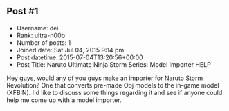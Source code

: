 ## Post #1
- Username: dei
- Rank: ultra-n00b
- Number of posts: 1
- Joined date: Sat Jul 04, 2015 9:14 pm
- Post datetime: 2015-07-04T13:20:56+00:00
- Post Title: Naruto Ultimate Ninja Storm Series: Model Importer HELP

Hey guys, would any of you guys make an importer for Naruto Storm Revolution? One that converts pre-made Obj models to the in-game model (XFBIN). I'd like to discuss some things regarding it and see if anyone could help me come up with a model importer.
